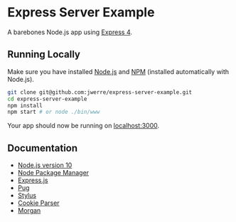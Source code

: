 # Express Server Example

A barebones Node.js app using [Express 4](http://expressjs.com/).

## Running Locally

Make sure you have installed [Node.js](http://nodejs.org/) and [NPM](https://www.npmjs.com) (installed automatically with Node.js).

```sh
git clone git@github.com:jwerre/express-server-example.git
cd express-server-example
npm install
npm start # or node ./bin/www
```

Your app should now be running on [localhost:3000](http://localhost:3000/).

## Documentation

- [Node.js version 10](https://nodejs.org/docs/latest-v10.x/api/index.html)
- [Node Package Manager](https://www.npmjs.com/)
- [Express.js](https://expressjs.com/)
- [Pug](https://github.com/pugjs/pug)
- [Stylus](https://github.com/stylus/stylus)
- [Cookie Parser](https://github.com/expressjs/cookie-parser)
- [Morgan](https://github.com/expressjs/morgan)
